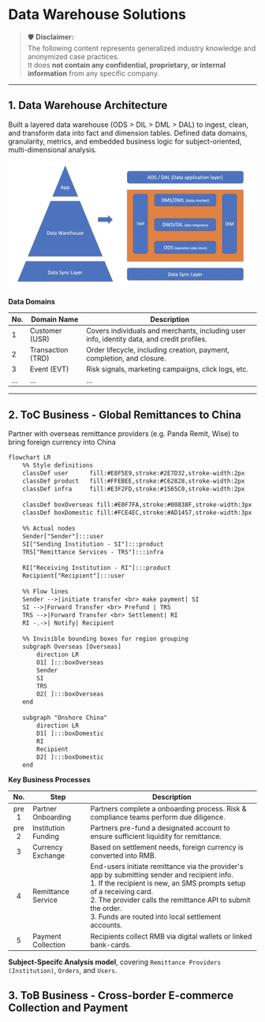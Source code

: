 # Data Warehouse Solutions

> 🛡️ **Disclaimer:**  
> The following content represents generalized industry knowledge and anonymized case practices.  
> It does **not contain any confidential, proprietary, or internal information** from any specific company.

---

## 1. Data Warehouse Architecture 

Built a layered data warehouse (ODS > DIL > DML > DAL) to ingest, clean, and transform data into fact and dimension tables. Defined data domains, granularity, metrics, and embedded business logic for subject-oriented, multi-dimensional analysis.

<div align="center">
  <img src="docs/dwh-1.jpg" alt="Diagram" width="700">
</div>

**Data Domains**

| No. | Domain Name    | Description |
|-----|----------------|-------------|
| 1   | Customer (USR) | Covers individuals and merchants, including user info, identity data, and credit profiles. |
| 2   | Transaction (TRD) | Order lifecycle, including creation, payment, completion, and closure. |
| 3   | Event (EVT)    | Risk signals, marketing campaigns, click logs, etc. |
| …   | …              | … |

---

## 2. ToC Business - Global Remittances to China

Partner with overseas remittance providers (e.g. Panda Remit, Wise) to bring foreign currency into China  

```mermaid
flowchart LR
    %% Style definitions
    classDef user      fill:#E8F5E9,stroke:#2E7D32,stroke-width:2px
    classDef product   fill:#FFEBEE,stroke:#C62828,stroke-width:2px
    classDef infra     fill:#E3F2FD,stroke:#1565C0,stroke-width:2px

    classDef boxOverseas fill:#E0F7FA,stroke:#00838F,stroke-width:3px
    classDef boxDomestic fill:#FCE4EC,stroke:#AD1457,stroke-width:3px

    %% Actual nodes
    Sender["Sender"]:::user
    SI["Sending Institution - SI"]:::product
    TRS["Remittance Services - TRS"]:::infra

    RI["Receiving Institution - RI"]:::product
    Recipient["Recipient"]:::user

    %% Flow lines
    Sender -->|initiate transfer <br> make payment| SI
    SI -->|Forward Transfer <br> Prefund | TRS
    TRS -->|Forward Transfer <br> Settlement| RI
    RI -.->| Notify| Recipient

    %% Invisible bounding boxes for region grouping
    subgraph Overseas [Overseas]
        direction LR
        O1[ ]:::boxOverseas
        Sender
        SI
        TRS
        O2[ ]:::boxOverseas
    end

    subgraph "Onshore China"
        direction LR
        D1[ ]:::boxDomestic
        RI
        Recipient
        D2[ ]:::boxDomestic
    end
```

**Key Business Processes**

| No. | Step                | Description |
|:---:|---------------------|-------------|
| pre 1   | Partner Onboarding  | Partners complete a onboarding process. Risk & compliance teams perform due diligence. |
| pre 2   | Institution Funding | Partners pre-fund a designated account to ensure sufficient liquidity for remittance. |
| 3   | Currency Exchange   | Based on settlement needs, foreign currency is converted into RMB. |
| 4   | Remittance Service | End-users initiate remittance via the provider's app by submitting sender and recipient info.<br>1. If the recipient is new, an SMS prompts setup of a receiving card.<br>2. The provider calls the remittance API to submit the order.<br>3. Funds are routed into local settlement accounts. |
| 5   | Payment Collection  | Recipients collect RMB via digital wallets or linked bank-cards. |

**Subject-Specifc Analysis model**, covering `Remittance Providers (Institution)`, `Orders`, and `Users`.

## 3. ToB Business - Cross-border E-commerce Collection and Payment

